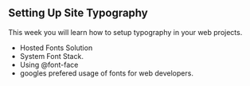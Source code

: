 ## Setting Up Site Typography

This week you will learn how to setup typography in your web projects.

- Hosted Fonts Solution
- System Font Stack.
- Using @font-face
- googles prefered usage of fonts for web developers.
